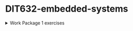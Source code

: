 # DIT632-embedded-systems


<details>
<summary>Work Package 1 exercises</summary>
<br>
Exerc_1_ 1 : (Filename   exerc_1_1.c)
<br><br>
Write a program that reads in an integer number between 1 and 5 from the keyboard and prints outone of existing five sentences on the console depending on what number was entered.The program continues to ask for a new number and exits if number isn ́t in the interval 1 to 5.
<br><br>
Exerc_1_ 2 : (Filename   exerc_1_2.c)
<br><br>
Write a program that reads in a sentence of MAX characters and counts the number of words in it. The number of words should then be printed out on the console window.
<br><br>
Exerc_1_3 : (Filename   exerc_1_3.c)
<br><br>
Create a very simple encryption program. The program is based on the principal of “shifts of characters”   in the ASCII-code table. In the example below, A has shifted to N, B to O, etc., that will mean 13 steps in the table. Only capital letters are viewed in the figure but the same ideas applies to lower case letters. The word HELLO becomes URYYB after encryption. The user enters a text and the program prints out the encrypted text. Let the program read character by character, and encrypt it as above. The program is repeated until EOF indicated the program ends. (EOF, the user enters Ctrl +z for Windows and Ctrl + d for Linux system).
<br><br>
Example of a test run
<br>
:HELLO (+enter)
<br>
URYYB
<br>
Banana (+enter)
<br>
Onanan( +Ctrl-z)
<br>
(Program ends)
<br><br>
Exerc_1_ 4 : (Filname   exerc_1_4.c)
<br><br>
You should develop a very simple game in which the computer creates a random integer numberbetween 1..100.  The user then tries to guess the number. The program should work as specified below:
<br> 
-The computer creates a random number-The user guess the number
<br>
-The computer respond by printing one of: You have guessed xx times and your guess is correct. Or Your guess is to low or to high.
<br>
-If wrong the user is asked for a new guess, this will continue until the guess is right or the number of guesses exceeds the value MAX_NUMBER.
<br>
-After end of one round the user is asked for a new round or to finish. The program should only except guessed numbers in the range of  1 ...100.  An option, but not a demand, is to secure that the program don't fail (crashes)
if a user by accident put in any character other than a number.
</details>

